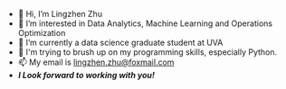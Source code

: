 - 👋 Hi, I’m Lingzhen Zhu
- 👀 I’m interested in Data Analytics, Machine Learning and Operations Optimization
- 🌱 I’m currently a data science graduate student at UVA
- 💞️ I'm trying to brush up on my programming skills, especially Python.
- 📫 My email is lingzhen.zhu@foxmail.com
- ***I Look forward to working with you!***

<!---
Lingzhen718/Lingzhen718 is a ✨ special ✨ repository because its `README.md` (this file) appears on your GitHub profile.
You can click the Preview link to take a look at your changes.
--->
